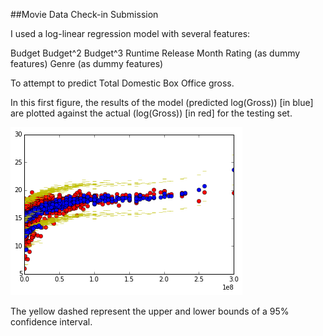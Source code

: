 ##Movie Data Check-in Submission

I used a log-linear regression model with several features:

Budget
Budget^2
Budget^3
Runtime
Release Month
Rating (as dummy features)
Genre (as dummy features)

To attempt to predict Total Domestic Box Office gross.  

In this first figure, the results of the model (predicted log(Gross)) [in blue] are plotted against the actual (log(Gross)) [in red] for the testing set.

![](./img/log.png)

The yellow dashed represent the upper and lower bounds of a 95% confidence interval.
